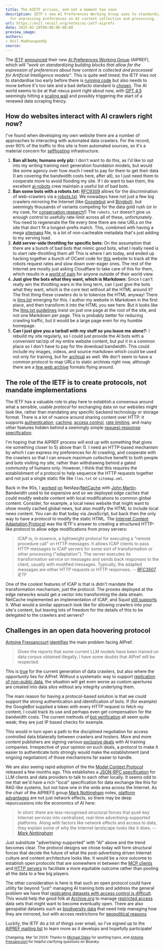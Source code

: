 ```yaml
---
title: The AIETF arrives, and not a moment too soon
description: IETF's new AI Preferences Working Group aims to standardize protocols
  for expressing preferences on AI content collection and processing.
url: https://anil.recoil.org/notes/ai-ietf-aiprefs
date: 2025-02-28T00:00:00-00:00
preview_image:
authors:
- Anil Madhavapeddy
source:
---
```


<p>The <a href="https://ietf.org">IETF</a> <a href="https://bsky.app/profile/ietf.org/post/3lj6w5fpjx22u">announced</a> their new <a href="https://www.ietf.org/blog/aipref-wg/">AI Preferences Working Group</a> (AIPREF), which will <em>"work on standardizing building blocks that allow for the expression of preferences about how content is collected and processed for Artificial Intelligence models"</em>. This is quite well timed; the IETF tries not to standardise too early before there is <a href="https://www.ietf.org/runningcode/">running code</a> but also needs to move before it's too late and a bad defacto standard is <a href="https://datatracker.ietf.org/doc/html/rfc7282">chosen</a>.  The AI world seems to be at that nexus point right about now, with <a href="https://openai.com/index/introducing-gpt-4-5/">GPT 4.5</a> seemingly hitting a <a href="https://www.newscientist.com/article/2470327-is-openai-hitting-a-wall-with-huge-and-expensive-gpt-4-5-model/">scaling wall</a> and possibly triggering the start of a renewed data scraping frenzy.</p>
<h2>How do websites interact with AI crawlers right now?</h2>
<p>I've found when developing my own website there are a number of approaches to interacting with automated data crawlers. For the record, over 90% of the traffic to this site is from automated sources, so it's a material concern for <a href="https://anil.recoil.org/news?t=selfhosting">selfhosting</a> infrastructure.</p>
<ol>
<li><strong>Ban all bots; humans only plz:</strong> I don't want to do this, as I'd like to opt into my writing training next generation foundation models, but would like some agency over how much I need to pay for them to get their data (I am covering the bandwidth costs here, after all), so I just need them to cooperate more to avoid flooding my site. If I do want to ban them, the excellent <a href="https://github.com/ai-robots-txt/ai.robots.txt/blob/main/table-of-bot-metrics.md">ai-robots</a> crew maintain a useful list of bad bots.</li>
<li><strong>Ban some bots with a robots.txt:</strong> <a href="https://www.rfc-editor.org/rfc/rfc9309.html">RFC9309</a> allows for the discrimination of web-crawlers via a <a href="https://anil.recoil.org/robots.txt">robots.txt</a>. We nowadays have not just a few big crawlers mirroring the Internet (like <a href="https://developers.google.com/search/docs/crawling-indexing/googlebot">Googlebot</a> and <a href="https://en.wikipedia.org/wiki/Bingbot">Bingbot</a>), but seemingly thousands of variants competing for the data gold rush (or in my case, for <a href="https://anil.recoil.org/projects/ce">conservation research</a>!)  The <code>robots.txt</code> doesn't give us enough control to usefully rate-limit across all of these, unfortunately. You need to regenerate the file every time there are new URLs on the site that don't fit a longest-prefix match. This, combined with having a mega <a href="https://sitemaps.org">sitemaps</a> file, is a lot of non-cacheable metadata that's just adding to my serving load.</li>
<li><strong>Add server-side throttling for specific bots:</strong> On the assumption that there are a bunch of bad bots that mimic good bots, what I really need is to start rate-throttling them all! This is where I am today, and ended up hacking together a bunch of OCaml code for <a href="https://anil.recoil.org/notes/bushel-lives">this</a> website to track all the robots request rates and slow down over-eager ones. The rest of the Internet are mostly just asking Cloudflare to take care of this for them, which results in a <a href="https://anil.recoil.org/notes/uk-national-data-lib">world of pain</a> for anyone outside of their world view.</li>
<li><strong>Just give the bots what they want, which is Markdown:</strong> Since I can't really win the throttling wars in the long term, can I just give the bots what they want, which is the core text without all the HTML around it? The first thing these crawlers do is to tokenize the HTML anyway! There is <a href="https://llmstxt.org/">llms.txt</a> emerging for this. I author my website in Markdown in the first place, and then transform it into the HTML you see here. But it looks like the <a href="https://llmstxt.org/domains.html">llms.txt guidelines</a> insist on just one page at the root of the site, and not one Markdown per page. This is probably better for reducing crawling traffic, but it would be a large page even for my humble homepage.</li>
<li><strong>Can I just give you a tarball with my stuff so you leave me alone?:</strong> I rebuild my site regularly, so I could just provide the AI bots with a convenient tar/zip of my entire website content, but put it in a common place so I don't have to pay for the download bandwidth. This could include my images, videos, and source markdown which could be used not only for training, but for <a href="https://archive.org/">archival</a> as well. We don't seem to have a common protocol to map URLs to static archives right now, although there are a <a href="https://en.wikipedia.org/wiki/Web_archive_file">few web archive</a> formats flying around.</li>
</ol>
<h2>The role of the IETF is to create protocols, not mandate implementations</h2>
<p>The IETF has a valuable role to play here to establish a consensus around what a sensible, usable <em>protocol</em> for exchanging data on our websites might look like, rather than mandating any specific backend technology or storage format.
There is a lot of nuance around sharing content over HTTP: it supports <a href="https://http.dev/authentication">authentication</a>, <a href="https://developer.mozilla.org/en-US/docs/Web/HTTP/Headers/Cache-Control">caching</a>, <a href="http://web.archive.org/web/20190904190534/https://www.dirv.me/blog/2011/07/18/understanding-403-forbidden/index.html">access control</a>, <a href="https://matt-jackson.com/seo-glossary/http-429/">rate limiting</a>, and many other features hidden behind a seemingly simple <a href="https://datatracker.ietf.org/doc/html/rfc2616">request-response specification</a>.</p>
<p>I'm hoping that the AIPREF process will end up with something that gives me something closer to 5) above than 1). I need an HTTP-based mechanism by which I can express my preferences for AI crawling, and cooperate with the crawlers so that I can ensure maximum collective benefit to both people and bots visiting my site, rather than withdrawing behind a gated community of humans only. However, I think that this requires the establishment of a protocol to help sequence the HTTP requests together and not just a single static file like <code>llms.txt</code> or <code>sitemap.xml</code>.</p>
<p>Back in the 90s, I <a href="https://anil.recoil.org/papers/netapp-tr-3071">worked</a> <a href="https://anil.recoil.org/papers/netapp-tr-3152">on</a> NetApp/<a href="https://en.wikipedia.org/wiki/NetCache">NetCache</a> with <a href="https://www.netskope.com/press-releases/netskope-john-martin-chief-product-officer">John Martin</a>. Bandwidth used to be expensive and so we deployed edge caches that could <em>modify</em> website content with local modifications to common global content. Consider, for example, a local news website that might want to show mostly cached global news, but also modify the HTML to include local news content. You can do that today via JavaScript, but back then the only way to have a protocol to modify the static HTML. The <a href="https://datatracker.ietf.org/doc/rfc3507/">Internet Content Adaptation Protocol</a> was the IETF's answer to creating a structured HTTP-like protocol to allow edge modifications from proxy servers:</p>
<blockquote>
<p>ICAP is, in essence, a lightweight protocol for executing a "remote procedure call" on HTTP messages.  It allows ICAP clients to pass HTTP messages to ICAP servers for some sort of transformation or other processing ("adaptation").  The server executes its transformation service on messages and sends back responses to the client, usually with modified messages.  Typically, the adapted messages are either HTTP requests or HTTP responses.
<cite>-- <a href="https://datatracker.ietf.org/doc/rfc3507/">RFC3507</a>, IETF</cite></p>
</blockquote>
<p>One of the coolest features of ICAP is that is didn't mandate the transformation mechanism, just the protocol. The proxies deployed at the edge networks would get a vector into transforming the data stream. NetCache implemented an implementation of ICAP, and Squid <a href="https://www.egirna.com/blog/news-2/configure-squid-v6-2-on-ubuntu-server-22-and-use-it-with-icap-18">still supports</a> it. What would a similar approach look like for allowing crawlers into your site's content, but leaving lots of freedom for the details of this to be delegated to the crawlers and servers?</p>
<h2>Challenges in an open data hoovering protocol</h2>
<p><a href="https://bsky.app/profile/aftnet.bsky.social">Antoine Fressancourt</a> <a href="https://bsky.app/profile/aftnet.bsky.social/post/3ljcw2uawe22c">identifies</a> the main problem facing AIPref:</p>
<blockquote>
<p>Given the reports that some current LLM models have been trained on data corpus obtained illegally, I have some doubts that AIPref will be respected.</p>
</blockquote>
<p>This is <a href="https://www.tomshardware.com/tech-industry/artificial-intelligence/meta-staff-torrented-nearly-82tb-of-pirated-books-for-ai-training-court-records-reveal-copyright-violations">true</a> for the current generation of data crawlers, but also where the <em>opportunity</em> lies for AIPref. Without a systematic way to support <a href="https://anil.recoil.org/notes/uk-national-data-lib">replication of non-public data</a>, the situation will get even worse as custom apertures are created into data silos without any integrity underlying them.</p>
<p>The main reason for having a protocol-based solution is that we could support the strong authentication and identification of bots. If (for example) the GoogleBot supplied a token with every HTTP request to fetch my content, I could track its use and perhaps even get compensation for the bandwidth costs. The current methods of <a href="https://developers.google.com/search/docs/crawling-indexing/verifying-googlebot">bot verification</a> all seem quite weak; they are just IP based checks for example.</p>
<p>This would in turn open a path to the disciplined negotiation for access controlled data bilaterally between crawlers and hosters. More and more content publishers are signing various <a href="https://www.monda.ai/blog/ultimate-list-of-data-licensing-deals-for-ai">exclusive deals</a> with AI training companies. Irrespective of your opinion on such deals, a protocol to make it easier to authenticate bots strongly would make the establishment (and ongoing negotiation) of those mechanisms far easier to handle.</p>
<p>We are also seeing rapid adoption of the the <a href="https://github.com/modelcontextprotocol">Model Context Protocol</a> released a few months ago. This establishes a <a href="https://github.com/modelcontextprotocol/specification">JSON-RPC specification</a> for LLM clients and data providers to talk to each other locally. It seems odd to me that we'd have a rich "local" specification for data exchange like this for RAG-like systems, but not have one in the wide area across the Internet.  As the chair of the AIPREFS group <a href="https://mnot.net" class="contact">Mark Nottingham</a> notes, <a href="https://www.mnot.net/blog/2024/11/29/platforms">platform advantages</a> are not just network effects, so there may be deep repurcussions into the economics of AI here:</p>
<blockquote>
<p>In short: there are less-recognised structural forces that push key Internet services into centralized, real-time advertising-supported platforms. Along with factors like network effects and access to data, they explain some of why the Internet landscape looks like it does.
<cite>-- <a href="https://www.mnot.net/blog/2024/11/29/platforms">Mark Nottingham</a></cite></p>
</blockquote>
<p>Just substitute "advertising-supported" with "AI" above and the trend becomes clear. The protocol designs we chose today will form structural forces that decide the future of what the post-advertising driven Internet culture and content architecture looks like. It would be a nice outcome to establish open protocols that are somewhere in between the <a href="https://github.com/punkpeye/awesome-mcp-clients">MCP clients</a> and <a href="https://en.wikipedia.org/wiki/Web_server">HTTP servers</a> to facilitate a more equitable outcome rather than pooling all the data to a few big players.</p>
<p>The other consideration is here is that such an open protocol could have utility far beyond "just" managing AI training bots and address the general problem we have that <a href="https://anil.recoil.org/notes/uk-national-data-lib">replicating datasets with access control is difficult</a>. This would help the good folk at <a href="https://archive.org/">Archive.org</a> to manage <a href="https://help.archive.org/help/how-to-download-files/">restricted access</a> data sets that might want to become eventually open. There are also geospatial datasets such as <a href="https://www.gbif.org/">biodiversity data</a> that need help managing how they are mirrored, but with access restrictions for <a href="https://india.mongabay.com/2025/02/commentary-how-data-deficiency-is-hindering-hydro-diplomacy-between-china-and-india/">geopolitical reasons</a>.</p>
<p>Luckily, the IETF do a lot of things over email, so I've signed up to the <a href="https://mailman3.ietf.org/mailman3/lists/ai-control.ietf.org/">AIPREF mailing list</a> to learn more as it develops and hopefully participate!</p>
<small class="credits">
<p>Changelog. Mar 1st 2024: Thanks to <a href="https://mynameismwd.org" class="contact">Michael Dales</a> for spotting typos, and <a href="https://bsky.app/profile/aftnet.bsky.social">Antoine Fressancourt</a> for helpful clarifying questions on Bluesky.</p>
</small>

